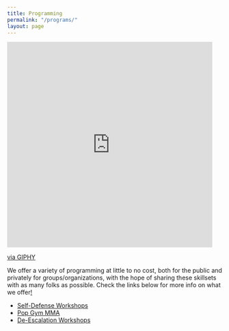 ```yaml
---
title: Programming
permalink: "/programs/"
layout: page
---
```


<iframe src="https://giphy.com/embed/3o6fJfjS0V3v97GbeM" width="480" height="480" frameBorder="0" class="giphy-embed" allowFullScreen></iframe><p><a href="https://giphy.com/gifs/mma-popgym-3o6fJfjS0V3v97GbeM">via GIPHY</a></p>

We offer a variety of programming at little to no cost, both for the public and privately for groups/organizations, with the hope of sharing these skillsets with as many folks as possible. Check the links below for more info on what we offer[!](http://gph.is/2padLgA)

* [Self-Defense Workshops](selfdefense.md)
* [Pop Gym MMA](mma.md)
* [De-Escalation Workshops](de-escalation.md)
